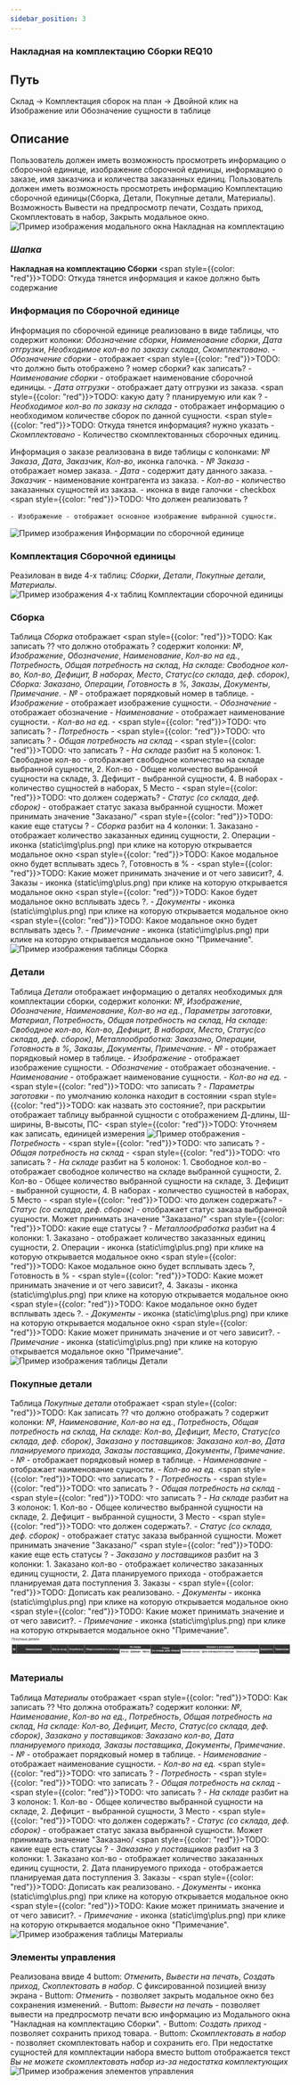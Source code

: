 ```yaml
---
sidebar_position: 3
---
```

### Накладная на комплектацию Сборки REQ10

## Путь
Склад -> Комплектация сборок на план -> Двойной клик на Изображение или Обозначение сущности в таблице

## Описание
Пользователь должен иметь возможность просмотреть информацию о сборочной единице, изображение сборочной единицы, информацию о заказе, имя заказчика и количества заказанных единиц.
Пользователь должен иметь возможность просмотреть информацию Комплектацию сборочной единицы(Сборка, Детали, Покупные детали, Материалы).
Возможность Вывести на предпросмотр печати, Создать приход, Скомплектовать в набор, Закрыть модальное окно.
![Пример изображения модального окна Накладная на комплектацию](\img\DeliveryNote.png)

### *Шапка*

**Накладная на комплектацию Сборки** <span style={{color: "red"}}>TODO: Откуда тянется информация и какое должно быть содержание</span>

### Информация по Сборочной единице
Информация по сборочной единице реализовано в виде таблицы, что содержит колонки: *Обозначение сборки*, *Наименование сборки*, *Дата отгрузки*, *Необходимое кол-во по заказу склада*, *Скомплектовано*.
    - *Обозначение сборки* - отображает <span style={{color: "red"}}>TODO: что должно быть отображено ? номер сборки? как записать?</span> 
    - *Наименование сборки* - отображает наименование сборочной единицы.
    - *Дата отгрузки* - отображает дату отгрузки из заказа. <span style={{color: "red"}}>TODO: какую дату ? планируемую или как ?</span>
    - *Необходимое кол-во по заказу на склада* - отображает информацию о необходимом количестве сборок по данной сущности. <span style={{color: "red"}}>TODO: Откуда тянется информация? нужно указать</span> 
    - *Скомплектовано* - Количество скомплектованных сборочных единиц.

Информация о заказе реализована в виде таблицы с колонками: *№ Заказа*, *Дата*, *Заказчик*, *Кол-во*, иконка галочка.
    - *№ Заказа* - отображает номер заказа.
    - *Дата* - содержит дату данного заказа.
    - *Заказчик* - наименование контрагента из заказа.
    - *Кол-во* - количество заказанных сущностей из заказа.
    - иконка в виде галочки - checkbox <span style={{color: "red"}}>TODO: Что должен реализовать ?</span> 

    - Изображение - отображает основное изображение выбранной сущности.
![Пример изображения Информации по сборочной единице](\img\InformationAssemblyUnit.png)

### Комплектация Сборочной единицы
Реазилован в виде 4-х таблиц: *Сборки*, *Детали*, *Покупные детали*, *Материалы*.
![Пример изображения 4-х таблиц Комплектации сборочной единицы](\img\AssemblyUnitComponents.png)
    
### Сборка    
Таблица *Сборка* отображает <span style={{color: "red"}}>TODO: Как записать ?? что должно отображать ?</span> содержит колонки: *№*, *Изображение*, *Обозначение*, *Наименование*, *Кол-во на ед.*, *Потребность*, *Общая потребность на склад*, *На складе: Свободное кол-во, Кол-во, Дефицит, В наборах, Место*, *Статус(со склада, деф. сборок)*, *Сборка: Заказано, Операции, Готовность в %, Заказы*, *Документы*, *Примечание*.
    - *№* - отображает порядковый номер в таблице.
    - *Изображение* - отображает изображение сущности.
    - *Обозначение* - отображает обозначение 
    - *Наименование* - отображает наименование сущности.
    - *Кол-во на ед.* - <span style={{color: "red"}}>TODO: что записать ?</span>
    - *Потребность* - <span style={{color: "red"}}>TODO: что записать ?</span>
    - *Общая потребность на склад* - <span style={{color: "red"}}>TODO: что записать ?</span>
    - *На складе* разбит на 5 колонок: 1. Свободное кол-во - отображает свободное количество на складе выбранной сущности, 2. Кол-во - Общее количество выбранной сущности на складе, 3. Дефицит - выбранной сущности, 4. В наборах - количество сущностей в наборах, 5 Место - <span style={{color: "red"}}>TODO: что должен содержать?</span>
    - *Статус (со склада, деф. сборок)* - отображает статус заказа выбранной сущности. Может принимать значение "Заказано/" <span style={{color: "red"}}>TODO: какие еще статусы ?</span>
    - *Сборка* разбит на 4 колонки: 1. Заказано - отображает количество заказанных единиц сущности, 2. Операции - иконка (static\img\plus.png) при клике на которую открывается модальное окно <span style={{color: "red"}}>TODO: Какое модальное окно будет всплывать здесь ?</span>, Готовность в % - <span style={{color: "red"}}>TODO: Какие может принимать значение и от чего зависит?</span>, 4. Заказы - иконка (static\img\plus.png) при клике на которую открывается модальное окно <span style={{color: "red"}}>TODO: Какое будет модальное окно всплывать здесь ?</span>.
    - *Документы* - иконка (static\img\plus.png) при клике на которую открывается модальное окно <span style={{color: "red"}}>TODO: Какое модальное окно будет всплывать здесь ?</span>.
    - *Примечание* - иконка (static\img\plus.png) при клике на которую открывается модальное окно "Примечание".
![Пример изображения таблицы Сборка](\img\TableAssembly.png)

### Детали
Таблица *Детали* отображает информацию о деталях необходимых для комплектации сборки, содержит колонки: *№*, *Изображение*, *Обозначение*, *Наименование*, *Кол-во на ед.*, *Параметры заготовки*, *Материал*, *Потребность*, *Общая потребность на склад*, *На складе: Свободное кол-во, Кол-во, Дефицит, В наборах, Место*, *Статус(со склада, деф. сборок)*, *Металлообработка: Заказано, Операции, Готовность в %, Заказы*, *Документы*, *Примечание*.
    - *№* - отображает порядковый номер в таблице.
    - *Изображение* - отображает изображение сущности.
    - *Обозначение* - отображает обозначение.
    - *Наименование* - отображает наименование сущности.
    - *Кол-во на ед.* - <span style={{color: "red"}}>TODO: что записать ?</span>
    - *Параметры заготовки* - по умолчанию колонка находит в состоянии <span style={{color: "red"}}>TODO: как назвать это состояние?</span>, при раскрытии отображает таблицу выбранной сущности с отображением Д-длины, Ш-ширины, В-высоты, ПС- <span style={{color: "red"}}>TODO: Уточняем как записать</span>, единицей измерения  ![Пример отображения](\img\chrome_ZP7sFg1RQI.png)
    - *Потребность* - <span style={{color: "red"}}>TODO: что записать ?</span>
    - *Общая потребность на склад* - <span style={{color: "red"}}>TODO: что записать ?</span>
    - *На складе* разбит на 5 колонок: 1. Свободное кол-во - отображает свободное количество на складе выбранной сущности, 2. Кол-во - Общее количество выбранной сущности на складе, 3. Дефицит - выбранной сущности, 4. В наборах - количество сущностей в наборах, 5 Место - <span style={{color: "red"}}>TODO: что должен содержать?</span>
    - *Статус (со склада, деф. сборок)* - отображает статус заказа выбранной сущности. Может принимать значение "Заказано/" <span style={{color: "red"}}>TODO: какие еще статусы ?</span>
    - *Металлообработка* разбит на 4 колонки: 1. Заказано - отображает количество заказанных единиц сущности, 2. Операции - иконка (static\img\plus.png) при клике на которую открывается модальное окно <span style={{color: "red"}}>TODO: Какое модальное окно будет всплывать здесь ?</span>, Готовность в % - <span style={{color: "red"}}>TODO: Какие может принимать значение и от чего зависит?</span>, 4. Заказы - иконка (static\img\plus.png) при клике на которую открывается модальное окно <span style={{color: "red"}}>TODO: Какое модальное окно будет всплывать здесь ?</span>.
    - *Документы* - иконка (static\img\plus.png) при клике на которую открывается модальное окно <span style={{color: "red"}}>TODO: Какие может принимать значение и от чего зависит?</span>.
    - *Примечание* - иконка (static\img\plus.png) при клике на которую открывается модальное окно "Примечание".
![Пример изображения таблицы Детали](\img\TableParts.png)

### Покупные детали
Таблица *Покупные детали* отображает <span style={{color: "red"}}>TODO: Как записать ?? что должно отображать ?</span> содержит колонки: *№*, *Наименование*, *Кол-во на ед.*, *Потребность*, *Общая потребность на склад*, *На складе: Кол-во, Дефицит, Место*, *Статус(со склада, деф. сборок)*, *Заказано у поставщиков: Заказано кол-во, Дата планируемого прихода, Заказы поставщика*, *Документы*, *Примечание*.
    - *№* - отображает порядковый номер в таблице.
    - *Наименование* - отображает наименование сущности.
    - *Кол-во на ед.* <span style={{color: "red"}}>TODO: что записать ?</span>
    - *Потребность* - <span style={{color: "red"}}>TODO: что записать ?</span>
    - *Общая потребность на склад* - <span style={{color: "red"}}>TODO: что записать ?</span>
    - *На складе* разбит на 3 колонок: 1. Кол-во - Общее количество выбранной сущности на складе, 2. Дефицит - выбранной сущности, 3 Место - <span style={{color: "red"}}>TODO: что должен содержать?</span>.
    - *Статус (со склада, деф. сборок)* - отображает статус заказа выбранной сущности. Может принимать значение "Заказано/" <span style={{color: "red"}}>TODO: какие еще есть статусы ?</span>
    - *Заказано у поставщиков* разбит на 3 колонки: 1. Заказано кол-во - отображает количество заказанных единиц сущности, 2. Дата планируемого прихода - отображается планируемая дата поступления 3. Заказы - <span style={{color: "red"}}>TODO: Дописать как реализовано</span>.
    - *Документы* - иконка (static\img\plus.png) при клике на которую открывается модальное окно <span style={{color: "red"}}>TODO: Какие может принимать значение и от чего зависит?</span>.
    - *Примечание* - иконка (static\img\plus.png) при клике на которую открывается модальное окно "Примечание".
![Пример изображения таблицы Покупные детали](/img/TablePurchasedParts.png)

### Материалы
Таблица *Материалы* отображает <span style={{color: "red"}}>TODO: Как записать ?? Что должна отображать?</span> содержит колонки: *№*, *Наименование*, *Кол-во на ед.*, *Потребность*, *Общая потребность на склад*, *На складе: Кол-во, Дефицит, Место*, *Статус(со склада, деф. сборок)*, *Зазакано у поставщиков: Заказано кол-во, Дата планируемого прихода, Заказы поставщика*, *Документы*, *Примечание*.
    - *№* - отображает порядковый номер в таблице.
    - *Наименование* - отображает наименование сущности.
    - *Кол-во на ед.* <span style={{color: "red"}}>TODO: что записать ?</span>
    - *Потребность* - <span style={{color: "red"}}>TODO: что записать ?</span>
    - *Общая потребность на склад* - <span style={{color: "red"}}>TODO: что записать ?</span>
    - *На складе* разбит на 3 колонок: 1. Кол-во - Общее количество выбранной сущности на складе, 2. Дефицит - выбранной сущности, 3 Место - <span style={{color: "red"}}>TODO: что должен содержать?</span>
    - *Статус (со склада, деф. сборок)* - отображает статус заказа выбранной сущности. Может принимать значение "Заказано/ <span style={{color: "red"}}>TODO: какие еще есть статусы ?</span>
    - *Заказано у поставщиков* разбит на 3 колонки: 1. Заказано кол-во - отображает количество заказанных единиц сущности, 2. Дата планируемого прихода - отображается планируемая дата поступления 3. Заказы - <span style={{color: "red"}}>TODO: Дописать как реализовано</span>.
    - *Документы* - иконка (static\img\plus.png) при клике на которую открывается модальное окно <span style={{color: "red"}}>TODO: Какие может принимать значение и от чего зависит?</span>.
    - *Примечание* - иконка (static\img\plus.png) при клике на которую открывается модальное окно "Примечание".
![Пример изображения таблицы Материалы](\img\TableMaterials.png)

### Элементы управления
Реализована ввиде 4 buttom: *Отменить*, *Вывести на печать*, *Создать приход*, *Скоплектовать в набор*. С фиксированной позицией внизу экрана
    - Buttom: *Отменить* - позволяет закрыть модальное окно без сохранения изменений.
    - Buttom: *Вывести на печать* - позволяет вывести на предпросмотр печати всю информацию из Модального окна "Накладная на комплектацию Сборки".
    - Buttom: *Создать приход* - позволяет сохранить приход товара.
    - Buttom: *Скомплектовать в набор* - позволяет скомплектовать набор и сохранить его. При недостатке сущностей для комплектации набора вместо buttom отображается текст *Вы не можете скомплектовать набор из-за недостатка комплектующих*
![Пример изображения элементов управления](\img\DeliveryNoteControls.png)